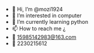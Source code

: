 - 👋 Hi, I’m @mozi1924
- 👀 I’m interested in computer
- 🌱 I’m currently learning python
- 📫 How to reach me ¿
- 📮 15985142983@163.com
- 🐧 2230215612

<!---
mozi1924/mozi1924 is a ✨ special ✨ repository because its `README.md` (this file) appears on your GitHub profile.
You can click the Preview link to take a look at your changes.
--->
